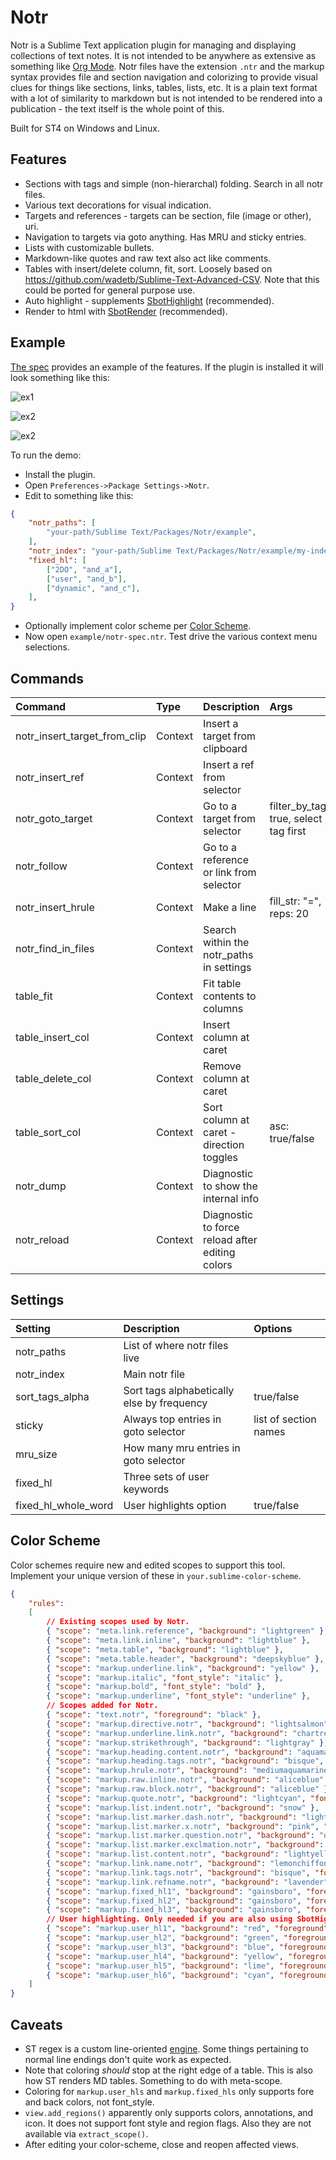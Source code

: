 # Notr

Notr is a Sublime Text application plugin for managing and displaying collections of text notes. It is not intended to be anywhere as extensive as something like [Org Mode](https://orgmode.org/). Notr files have the extension `.ntr` and the markup syntax
provides file and section navigation and colorizing to provide visual clues for things like sections, links, tables, lists, etc.
It is a plain text format with a lot of similarity to markdown but is not intended to be rendered into a publication - the text
itself is the whole point of this.

Built for ST4 on Windows and Linux.

## Features

- Sections with tags and simple (non-hierarchal) folding. Search in all notr files.
- Various text decorations for visual indication.
- Targets and references - targets can be section, file (image or other), uri.
- Navigation to targets via goto anything. Has MRU and sticky entries.
- Lists with customizable bullets.
- Markdown-like quotes and raw text also act like comments.
- Tables with insert/delete column, fit, sort. Loosely based on https://github.com/wadetb/Sublime-Text-Advanced-CSV. Note that this could be ported for general purpose use.
- Auto highlight - supplements [SbotHighlight](https://github.com/cepthomas/SbotHighlight) (recommended).
- Render to html with [SbotRender](https://github.com/cepthomas/SbotRender) (recommended).

## Example

[The spec](notr-spec.ntr) provides an example of the features. If the plugin is installed it will look
something like this:

![ex1](example/ex1.jpg)

![ex2](example/ex2.jpg)

![ex2](example/ex3.jpg)

To run the demo:
- Install the plugin.
- Open `Preferences->Package Settings->Notr`.
- Edit to something like this:
``` json
{
    "notr_paths": [
        "your-path/Sublime Text/Packages/Notr/example",
    ],
    "notr_index": "your-path/Sublime Text/Packages/Notr/example/my-index.ntr",
    "fixed_hl": [
        ["2DO", "and_a"],
        ["user", "and_b"],
        ["dynamic", "and_c"],
    ],
}
```
- Optionally implement color scheme per [Color Scheme](#color-scheme).
- Now open `example/notr-spec.ntr`. Test drive the various context menu selections.


## Commands

| Command                      | Type     | Description                                     | Args                                  |
| :--------                    | :-----   | :-------                                        | :--------                             |
| notr_insert_target_from_clip | Context  | Insert a target from clipboard                  |                                       |
| notr_insert_ref              | Context  | Insert a ref from selector                      |                                       |
| notr_goto_target             | Context  | Go to a target from selector                    | filter_by_tag: true, select tag first |
| notr_follow                  | Context  | Go to a reference or link from selector         |                                       |
| notr_insert_hrule            | Context  | Make a line                                     | fill_str: "=", reps: 20               |
| notr_find_in_files           | Context  | Search within the notr_paths in settings        |                                       |
| table_fit                    | Context  | Fit table contents to columns                   |                                       |
| table_insert_col             | Context  | Insert column at caret                          |                                       |
| table_delete_col             | Context  | Remove column at caret                          |                                       |
| table_sort_col               | Context  | Sort column at caret - direction toggles        | asc: true/false                       |
| notr_dump                    | Context  | Diagnostic to show the internal info            |                                       |
| notr_reload                  | Context  | Diagnostic to force reload after editing colors |                                       |

## Settings

| Setting             | Description                                | Options                    |
| :--------           | :-------                                   | :------                    |
| notr_paths          | List of where notr files live              |                            |
| notr_index          | Main notr file                             |                            |
| sort_tags_alpha     | Sort tags alphabetically else by frequency | true/false                 |
| sticky              | Always top entries in goto selector        | list of section names      |
| mru_size            | How many mru entries in goto selector      |                            |
| fixed_hl            | Three sets of user keywords                |                            |
| fixed_hl_whole_word | User highlights option                     | true/false                 |


## Color Scheme

Color schemes require new and edited scopes to support this tool. Implement your unique version of these in `your.sublime-color-scheme`.

``` json
{
    "rules":
    [
        // Existing scopes used by Notr.
        { "scope": "meta.link.reference", "background": "lightgreen" },
        { "scope": "meta.link.inline", "background": "lightblue" },
        { "scope": "meta.table", "background": "lightblue" },
        { "scope": "meta.table.header", "background": "deepskyblue" },
        { "scope": "markup.underline.link", "background": "yellow" },
        { "scope": "markup.italic", "font_style": "italic" },
        { "scope": "markup.bold", "font_style": "bold" },
        { "scope": "markup.underline", "font_style": "underline" },
        // Scopes added for Notr.
        { "scope": "text.notr", "foreground": "black" },
        { "scope": "markup.directive.notr", "background": "lightsalmon" },
        { "scope": "markup.underline.link.notr", "background": "chartreuse" },
        { "scope": "markup.strikethrough", "background": "lightgray" },
        { "scope": "markup.heading.content.notr", "background": "aquamarine", "font_style": "bold" },
        { "scope": "markup.heading.tags.notr", "background": "bisque", "font_style": "italic" },
        { "scope": "markup.hrule.notr", "background": "mediumaquamarine" },
        { "scope": "markup.raw.inline.notr", "background": "aliceblue" },
        { "scope": "markup.raw.block.notr", "background": "aliceblue" },
        { "scope": "markup.quote.notr", "background": "lightcyan", "font_style": "italic" },
        { "scope": "markup.list.indent.notr", "background": "snow" },
        { "scope": "markup.list.marker.dash.notr", "background": "lightskyblue", "font_style": "bold" },
        { "scope": "markup.list.marker.x.notr", "background": "pink", "font_style": "bold" },
        { "scope": "markup.list.marker.question.notr", "background": "orange", "font_style": "bold" },
        { "scope": "markup.list.marker.exclmation.notr", "background": "springgreen", "font_style": "bold" },
        { "scope": "markup.list.content.notr", "background": "lightyellow" },
        { "scope": "markup.link.name.notr", "background": "lemonchiffon", "font_style": "italic" },
        { "scope": "markup.link.tags.notr", "background": "bisque", "font_style": "italic" },
        { "scope": "markup.link.refname.notr", "background": "lavender", "font_style": "bold" },
        { "scope": "markup.fixed_hl1", "background": "gainsboro", "foreground": "red" },
        { "scope": "markup.fixed_hl2", "background": "gainsboro", "foreground": "green" },
        { "scope": "markup.fixed_hl3", "background": "gainsboro", "foreground": "blue" },
        // User highlighting. Only needed if you are also using SbotHighlight.
        { "scope": "markup.user_hl1", "background": "red", "foreground": "white" },
        { "scope": "markup.user_hl2", "background": "green", "foreground": "white" },
        { "scope": "markup.user_hl3", "background": "blue", "foreground": "white" },
        { "scope": "markup.user_hl4", "background": "yellow", "foreground": "black" },
        { "scope": "markup.user_hl5", "background": "lime", "foreground": "black" },
        { "scope": "markup.user_hl6", "background": "cyan", "foreground": "black" },
    ]
}
```

## Caveats

- ST regex is a custom line-oriented [engine](https://www.sublimetext.com/docs/syntax.html). Some things pertaining to normal line endings don't quite work as expected.
- Note that coloring *should* stop at the right edge of a table. This is also how ST renders MD tables. Something to do with meta-scope.
- Coloring for `markup.user_hls` and `markup.fixed_hls` only supports fore and back colors, not font_style.
- `view.add_regions()` apparently only supports colors, annotations, and icon. It does not support font style and region flags.   Also they are not available via `extract_scope()`.
- After editing your color-scheme, close and reopen affected views.
